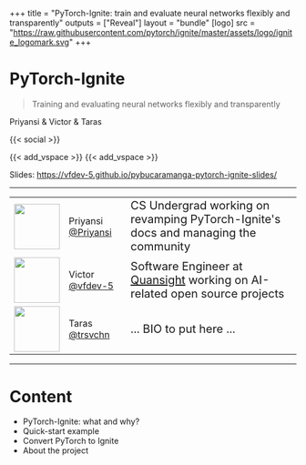 +++
title = "PyTorch-Ignite: train and evaluate neural networks flexibly and transparently"
outputs = ["Reveal"]
layout = "bundle"
[logo]
src = "https://raw.githubusercontent.com/pytorch/ignite/master/assets/logo/ignite_logomark.svg"
+++


# PyTorch-Ignite
> Training and evaluating neural networks
> flexibly and transparently

Priyansi & Victor &  Taras

{{< social >}}

{{< add_vspace >}}
{{< add_vspace >}}

Slides: https://vfdev-5.github.io/pybucaramanga-pytorch-ignite-slides/

---

<table>

<tr>
<td>
<img width=80 src="https://avatars.githubusercontent.com/u/13217677?v=4" />
</td>
<td>
Priyansi <a href="https://github.com/Priyansi">@Priyansi</a>
</td>
<td style="font-size: 20px;">
CS Undergrad working on revamping PyTorch-Ignite's docs and managing the community 
</td>
</tr>

<tr>
<td>
<img width=80 src="https://avatars.githubusercontent.com/u/2459423?v=4" />
</td>
<td>
Victor <a href="https://github.com/vfdev-5">@vfdev-5</a>
</td>
<td style="font-size: 20px;">
Software Engineer at <a href="https://www.quansight.com/">Quansight</a> working on AI-related open source projects
</td>
</tr>

<tr>
<td>
<img width=80 src="https://avatars.githubusercontent.com/u/30748114?v=4" />
</td>
<td>
Taras <a href="https://github.com/trsvchn">@trsvchn</a>
</td>
<td style="font-size: 20px;">
... BIO to put here ...
</td>
</tr>

</table>



---

# Content

- PyTorch-Ignite: what and why?
- Quick-start example
- Convert PyTorch to Ignite
- About the project
